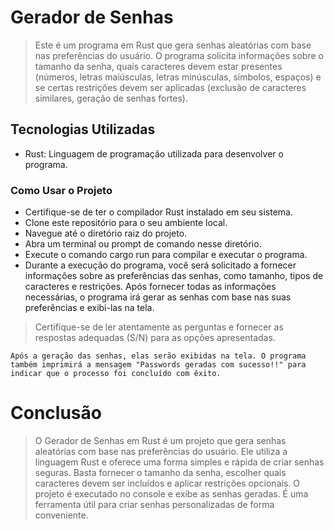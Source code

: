 # Gerador de Senhas
> Este é um programa em Rust que gera senhas aleatórias com base nas preferências do usuário. O programa solicita informações sobre o tamanho da senha, quais caracteres devem estar presentes (números, letras maiúsculas, letras minúsculas, símbolos, espaços) e se certas restrições devem ser aplicadas (exclusão de caracteres similares, geração de senhas fortes).

## Tecnologias Utilizadas
- Rust: Linguagem de programação utilizada para desenvolver o programa.
### Como Usar o Projeto
- Certifique-se de ter o compilador Rust instalado em seu sistema.
- Clone este repositório para o seu ambiente local.
- Navegue até o diretório raiz do projeto.
- Abra um terminal ou prompt de comando nesse diretório.
- Execute o comando cargo run para compilar e executar o programa.
- Durante a execução do programa, você será solicitado a fornecer informações sobre as preferências das senhas, como tamanho, tipos de caracteres e restrições. Após fornecer todas as informações necessárias, o programa irá gerar as senhas com base nas suas preferências e exibi-las na tela.

> Certifique-se de ler atentamente as perguntas e fornecer as respostas adequadas (S/N) para as opções apresentadas.

```Após a geração das senhas, elas serão exibidas na tela. O programa também imprimirá a mensagem "Passwords geradas com sucesso!!" para indicar que o processo foi concluído com êxito.```

# Conclusão
> O Gerador de Senhas em Rust é um projeto que gera senhas aleatórias com base nas preferências do usuário. Ele utiliza a linguagem Rust e oferece uma forma simples e rápida de criar senhas seguras. Basta fornecer o tamanho da senha, escolher quais caracteres devem ser incluídos e aplicar restrições opcionais. O projeto é executado no console e exibe as senhas geradas. É uma ferramenta útil para criar senhas personalizadas de forma conveniente.